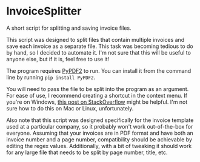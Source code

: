 # InvoiceSplitter
A short script for splitting and saving invoice files.

This script was designed to split files that contain multiple invoices and save each invoice as a separate file. This task was becoming tedious to do by hand, so I decided to automate it. I'm not sure that this will be useful to anyone else, but if it is, feel free to use it!

The program requires [PyPDF2](https://github.com/mstamy2/PyPDF2) to run. You can install it from the command line by running `pip install PyPDF2`.

You will need to pass the file to be split into the program as an argument. For ease of use, I recommend creating a shortcut in the context menu. If you're on Windows, [this post on StackOverflow](https://stackoverflow.com/questions/8570288/run-python-script-on-selected-file) might be helpful. I'm not sure how to do this on Mac or Linux, unfortunately.

Also note that this script was designed specifically for the invoice template used at a particular company, so it probably won't work out-of-the-box for everyone. Assuming that your invoices are in PDF format and have both an invoice number and a page number, compatibility should be achievable by editing the regex values. Additionally, with a bit of tweaking it should work for any large file that needs to be split by page number, title, etc.
